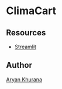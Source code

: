 # ClimaCart

## Resources

- [Streamlit](https://streamlit.io)

## Author

[Aryan Khurana](https://www.github.com/AryanK1511)
